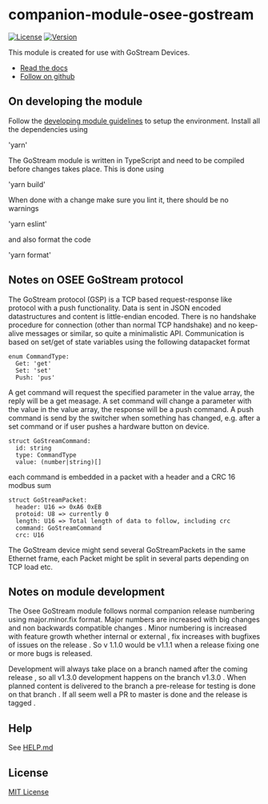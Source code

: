 # companion-module-osee-gostream

[![License](https://img.shields.io/github/license/bitfocus/companion-module-osee-gostream)](https://github.com/bitfocus/companion-module-osee-gostream/blob/main/LICENSE)
[![Version](https://img.shields.io/github/v/release/bitfocus/companion-module-osee-gostream)](https://github.com/bitfocus/companion-module-osee-gostream/releases)

This module is created for use with GoStream Devices.

- [Read the docs](./How%20to%20connect%20to%20computer%20software%20and%20companion.pdf)
- [Follow on github](https://github.com/bitfocus/companion-module-osee-gostream)

## On developing the module

Follow the [developing module guidelines](https://github.com/bitfocus/companion-module-base/wiki) to setup the environment.
Install all the dependencies using

'yarn'

The GoStream module is written in TypeScript and need to be compiled before changes takes place. This is done using

'yarn build'

When done with a change make sure you lint it, there should be no warnings

'yarn eslint'

and also format the code

'yarn format'

## Notes on OSEE GoStream protocol

The GoStream protocol (GSP) is a TCP based request-response like protocol with a push functionality. Data is sent in JSON encoded datastructures and content is little-endian encoded.
There is no handshake procedure for connection (other than normal TCP handshake) and no keep-alive messages or similar, so quite a minimalistic API.
Communication is based on set/get of state variables using the following datapacket format

```
enum CommandType:
  Get: 'get'
  Set: 'set'
  Push: 'pus'
```

A get command will request the specified parameter in the value array, the reply will be a get measage.
A set command will change a parameter with the value in the value array, the response will be a push command.
A push command is send by the switcher when something has changed, e.g. after a set command or if user pushes a hardware button on device.

```
struct GoStreamCommand:
  id: string
  type: CommandType
  value: (number|string)[]
```

each command is embedded in a packet with a header and a CRC 16 modbus sum

```
struct GoStreamPacket:
  header: U16 => 0xA6 0xEB
  protoid: U8 => currently 0
  length: U16 => Total length of data to follow, including crc
  command: GoStreamCommand
  crc: U16
```

The GoStream device might send several GoStreamPackets in the same Ethernet frame, each Packet might be split in several parts depending on TCP load etc.

## Notes on module development

The Osee GoStream module follows normal companion release numbering
using major.minor.fix format. Major numbers are increased with big
changes and non backwards compatible changes . Minor numbering is
increased with feature growth whether internal or external , fix
increases with bugfixes of issues on the release . So v 1.1.0 would
be v1.1.1 when a release fixing one or more bugs is released.

Development will always take place on a branch named after
the coming release , so all v1.3.0 development happens on the
branch v1.3.0 . When planned content is delivered to the branch
a pre-release for testing is done on that branch . If all seem
well a PR to master is done and the release is tagged .

## Help

See [HELP.md](./companion/HELP.md)

## License

[MIT License](./LICENSE)
